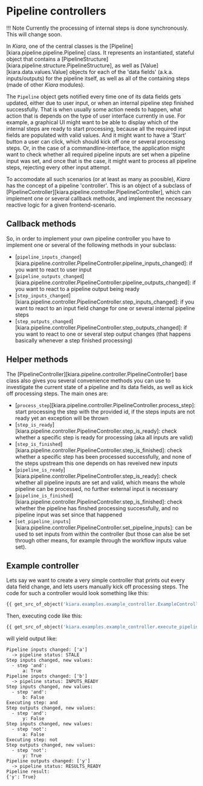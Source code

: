 # Pipeline controllers

!!! Note
    Currently the processing of internal steps is done synchronously. This will change soon.

In *Kiara*, one of the central classes is the [Pipeline][kiara.pipeline.pipeline.Pipeline] class. It represents
an instantiated, stateful object that contains a [PipelineStructure][kiara.pipeline.structure.PipelineStructure],
as well as [Value][kiara.data.values.Value] objects for each of the 'data fields' (a.k.a. inputs/outputs) for the pipeline
itself, as well as all of the containing steps (made of other *Kiara* modules).

The ``Pipeline`` object gets notified every time one of its data fields gets updated, either due to user input, or when
an internal pipeline step finished successfully. That is when usually some action needs to happen, what action that is
depends on the type of user interface currently in use. For example, a graphical UI might want to be able to display which of the
internal steps are ready to start processing, because all the required input fields are populated with valid values. And it
might want to have a 'Start' button a user can click, which should kick off one or several processing steps.
Or, in the case of a commandline-interface, the application might want to check whether all required pipeline inputs are
set when a pipeline input was set, and once that is the case, it might want to process all pipeline steps, rejecting
every other input attempt.

To accomodate all such scenarios (or at least as many as poosible), *Kiara* has the concept of a pipeline 'controller'.
This is an object of a subclass of [PipelineController][kiara.pipeline.controller.PipelineController],
which can implement one or several callback methods, and implement the necessary reactive logic for a given frontend-scenario.

## Callback methods

So, in order to implement your own pipeline controller you have to implement one or several of the following methods in your subclass:

- [``pipeline_inputs_changed``][kiara.pipeline.controller.PipelineController.pipeline_inputs_changed]: if you want to react to user input
- [``pipeline_outputs_changed``][kiara.pipeline.controller.PipelineController.pipeline_outputs_changed]: if you want to react to a pipeline output being ready
- [``step_inputs_changed``][kiara.pipeline.controller.PipelineController.step_inputs_changed]: if you want to react to an input field change for one or several internal pipeline steps
- [``step_outputs_changed``][kiara.pipeline.controller.PipelineController.step_outputs_changed]: if you want to react to one or several step output changes (that happens basically whenever a step finished processing)

## Helper methods

The [PipelineController][kiara.pipeline.controller.PipelineController] base class also gives you several convenience methods
you can use to investigate the current state of a pipeline and its data fields, as well as kick off processing steps. The main ones are:

- [``process_step``][kiara.pipeline.controller.PipelineController.process_step]: start processing the step with the provided id, if the steps inputs are not ready yet an exception will be thrown
- [``step_is_ready``][kiara.pipeline.controller.PipelineController.step_is_ready]: check whether a specific step is ready for processing (aka all inputs are valid)
- [``step_is_finished``][kiara.pipeline.controller.PipelineController.step_is_finished]: check whether a specific step has been processed successfully, and none of the steps upstream this one depends on has reveived new inputs
- [``pipeline_is_ready``][kiara.pipeline.controller.PipelineController.step_is_ready]: check whether all pipeline inputs are set and valid, which means the whole pipeline can be processed, no further external input is necessary
- [``pipeline_is_finished``][kiara.pipeline.controller.PipelineController.step_is_finished]: check whether the pipeline has finshed processing successfully, and no pipeline input was set since that happened
- [``set_pipeline_inputs``][kiara.pipeline.controller.PipelineController.set_pipeline_inputs]: can be used to set inputs from within the controller (but those can alse be set through other means, for example through the workflow inputs value set).

## Example controller

Lets say we want to create a very simple controller that prints out every data field change, and lets users manually kick off
processing steps. The code for such a controller would look something like this:

``` python
{{ get_src_of_object('kiara.examples.example_controller.ExampleController') }}
```

Then, executing code like this:

``` python
{{ get_src_of_object('kiara.examples.example_controller.execute_pipeline_with_example_controller') }}
```

will yield output like:

```
Pipeline inputs changed: ['a']
  -> pipeline status: STALE
Step inputs changed, new values:
  - step 'and':
      a: True
Pipeline inputs changed: ['b']
  -> pipeline status: INPUTS_READY
Step inputs changed, new values:
  - step 'and':
      b: False
Executing step: and
Step outputs changed, new values:
  - step 'and':
      y: False
Step inputs changed, new values:
  - step 'not':
      a: False
Executing step: not
Step outputs changed, new values:
  - step 'not':
      y: True
Pipeline outputs changed: ['y']
  -> pipeline status: RESULTS_READY
Pipeline result:
{'y': True}
```
